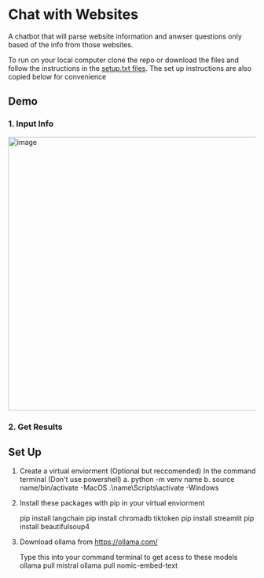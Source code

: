 # Chat with Websites

A chatbot that will parse website information and anwser questions only
based of the info from those websites. 

To run on your local computer clone the repo or download the files and 
follow the instructions in the [setup.txt files](https://github.com/Aabha-J/Website-Chatbot/blob/802b85ab524a88204644a9f52a043d7504f82501/setup.txt). The set up instructions are
also copied below for convenience

## Demo

### 1. Input Info
<img width="556" alt="image" src="https://github.com/Aabha-J/Website-Chatbot/assets/121515351/03ca8463-204c-4409-b94e-a73b293fd801">


### 2. Get Results


## Set Up

  1. Create a virtual enviorment (Optional but reccomended)
      In the command terminal (Don't use powershell)
      a. python -m venv name
      b.  source name/bin/activate -MacOS
          .\name\Scripts\activate  -Windows
  
  
  2. Install these packages with pip in your virtual enviorment
  
      pip install langchain
      pip install chromadb tiktoken
      pip install streamlit
      pip install beautifulsoup4
  
  
  3. Download ollama from https://ollama.com/
  
      Type this into your command terminal to get acess to these models
      ollama pull mistral
      ollama pull nomic-embed-text
